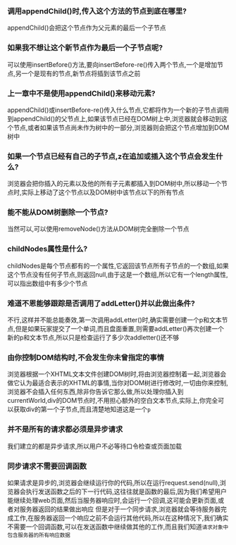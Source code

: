 ### 调用appendChild()时,传入这个方法的节点到底在哪里?
appendChild()会把这个节点作为父元素的最后一个子节点

### 如果我不想让这个新节点作为最后一个子节点呢?

可以使用insertBefore()方法,要向insertBefore-re()传入两个节点,一个是增加节点,另一个是现有的节点,新节点将插到该节点之前

### 上一章中不是使用appendChild()来移动元素?

appendChild()或insertBefore-re()传入什么节点,它都将作为一个新的子节点调用到appendChild()的父节点上,如果该节点已经在DOM树上中,浏览器就会移动到这个节点,或者如果该节点尚未作为树中的一部分,浏览器则会把这个节点增加到DOM树中

### 如果一个节点已经有自己的子节点,z在追加或插入这个节点会发生什么?

浏览器会把你插入的元素以及他的所有子元素都插入到DOM树中,所以移动一个节点时,实际上移动了这个节点以及DOM树中该节点以下的所有节点

### 能不能从DOM树删除一个节点?
当然可以,可以使用removeNode()方法从DOM树完全删除一个节点

### childNodes属性是什么?
childNodes是每个节点都有的一个属性,它返回该节点所有子节点的一个数组,如果这个节点没有任何子节点,则返回null,由于这是一个数组,所以它有一个length属性,可以指出数组中有多少个节点

### 难道不恩能够跟踪是否调用了addLetter()并以此做出条件?

不行,这样并不能总能奏效,第一次调用addLetter()时,确实需要创建一个p和文本节点,但是如果玩家提交了一个单词,而且盘面重置,则需要addLetter()再次创建一个新的p和文本节点,所以只是检查运行了多少次addletter()还不够

### 由你控制DOM结构时,不会发生你未曾指定的事情

浏览器根据一个XHTML文本文件创建DOM树时,将由浏览器控制着一起,浏览器会做它认为最适合表示的XHTML的事情,当你对DOM树进行修改时,一切由你来控制,浏览器不会插入任何东西,除非你告诉它那么做,所以处理你插入到currentWorld,div的DOM节点时,不用担心额外的空白文本节点,实际上,你完全可以获取div的第一个子节点,而且清楚地知道这是一个`p`

### 并不是所有的请求都必须是异步请求

我们建立的都是异步请求,所以用户不必等待口令检查或页面加载

### 同步请求不需要回调函数
如果请求是异步的,浏览器会继续运行你的代码,所以在运行request.send(null),浏览器会执行发送函数之后的下一行代码,这往往就是函数的最后,因为我们希望用户能继续处理web页面,然后当服务器响应时,会运行一个回调,这可能会更新页面,或者对服务器返回的结果做出响应
但是对于一个同步请求,浏览器就会等待服务器完成工作,在服务器返回一个响应之前不会运行其他代码,所以在这种情况下,我们确实不需要一个回调函数,可以在发送函数中继续做其他的工作,而且我们知道`请求对象中包含服务器的所有响应数据`
